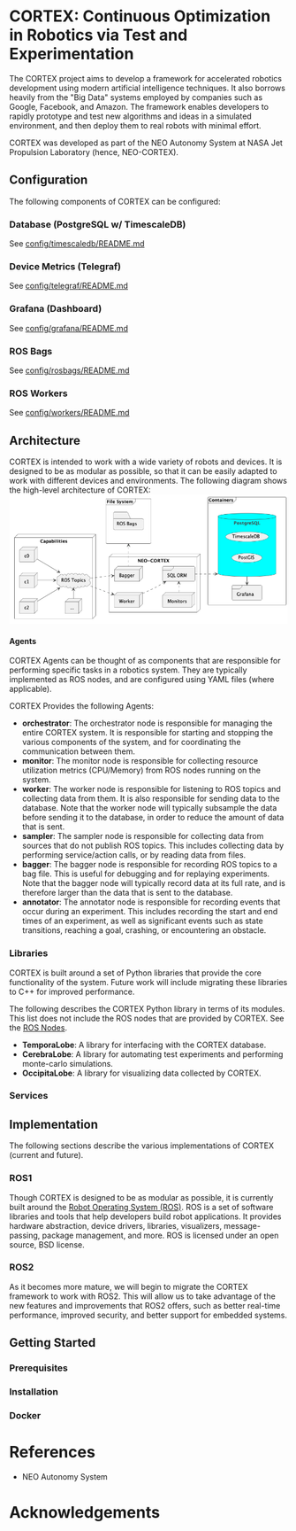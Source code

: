 # CORTEX: Continuous Optimization in Robotics via Test and Experimentation
The CORTEX project aims to develop a framework for accelerated robotics development using
modern artificial intelligence techniques. It also borrows heavily from the "Big Data" systems
employed by companies such as Google, Facebook, and Amazon. The framework enables developers to
rapidly prototype and test new algorithms and ideas in a simulated environment, and then
deploy them to real robots with minimal effort.

CORTEX was developed as part of the NEO Autonomy System at NASA Jet Propulsion Laboratory (hence, NEO-CORTEX).

## Configuration
The following components of CORTEX can be configured:

### Database (PostgreSQL w/ TimescaleDB)
See [config/timescaledb/README.md](config/timescaledb/README.md)

### Device Metrics (Telegraf)
See [config/telegraf/README.md](config/telegraf/README.md)

### Grafana (Dashboard)
See [config/grafana/README.md](config/grafana/README.md)

### ROS Bags
See [config/rosbags/README.md](config/rosbags/README.md)

### ROS Workers
See [config/workers/README.md](config/workers/README.md)

## Architecture
CORTEX is intended to work with a wide variety of robots and devices. It is designed to be as
modular as possible, so that it can be easily adapted to work with different devices and
environments. The following diagram shows the high-level architecture of CORTEX:
[![CORTEX Architecture](docs/diagrams/cortex_architecture.png)](docs/diagrams/cortex_architecture.png)

#### Agents
CORTEX Agents can be thought of as components that are responsible for performing specific tasks in a robotics system.
They are typically implemented as ROS nodes, and are configured using YAML files (where applicable).

CORTEX Provides the following Agents:

- **orchestrator**: The orchestrator node is responsible for managing the entire CORTEX system.
  It is responsible for starting and stopping the various components of the system, and for
  coordinating the communication between them.
- **monitor**: The monitor node is responsible for collecting resource utilization metrics (CPU/Memory) from
  ROS nodes running on the system.
- **worker**: The worker node is responsible for listening to ROS topics and collecting data
  from them. It is also responsible for sending data to the database. Note that the worker node
  will typically subsample the data before sending it to the database, in order to reduce the
  amount of data that is sent.
- **sampler**: The sampler node is responsible for collecting data from sources that do not publish
  ROS topics. This includes collecting data by performing service/action calls, or by reading
  data from files.
- **bagger**: The bagger node is responsible for recording ROS topics to a bag file. This is
  useful for debugging and for replaying experiments. Note that the bagger node will typically
  record data at its full rate, and is therefore larger than the data that is sent to the database.
- **annotator**: The annotator node is responsible for recording events that occur during an
  experiment. This includes recording the start and end times of an experiment, as well as
  significant events such as state transitions, reaching a goal, crashing, or encountering an obstacle.

### Libraries
CORTEX is built around a set of Python libraries that provide the core functionality of the system. Future
work will include migrating these libraries to C++ for improved performance.

The following describes the CORTEX Python library in terms of its modules. This list does not include the ROS nodes that
are provided by CORTEX. See the [ROS Nodes](#ros-nodes).

- **TemporaLobe**: A library for interfacing with the CORTEX database.
- **CerebraLobe**: A library for automating test experiments and performing monte-carlo simulations.
- **OccipitaLobe**: A library for visualizing data collected by CORTEX.

### Services

## Implementation
The following sections describe the various implementations of CORTEX (current and future).

### ROS1
Though CORTEX is designed to be as modular as possible, it is currently built around the
[Robot Operating System (ROS)](https://www.ros.org/). ROS is a set of software libraries and tools
that help developers build robot applications. It provides hardware abstraction, device drivers,
libraries, visualizers, message-passing, package management, and more. ROS is licensed under an
open source, BSD license.

### ROS2
As it becomes more mature, we will begin to migrate the CORTEX framework to work with ROS2. This will
allow us to take advantage of the new features and improvements that ROS2 offers, such as better
real-time performance, improved security, and better support for embedded systems.

## Getting Started
[//]: # (TODO)

### Prerequisites
[//]: # (TODO)

### Installation
[//]: # (TODO)

### Docker
[//]: # (TODO)

# References
[//]: # (TODO)
- NEO Autonomy System

# Acknowledgements
[//]: # (TODO: JPL Team)